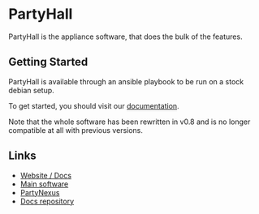 # PartyHall

PartyHall is the appliance software, that does the bulk of the features.

## Getting Started

PartyHall is available through an ansible playbook to be run on a stock debian setup.

To get started, you should visit our [documentation](https://partyhall.github.io/).

Note that the whole software has been rewritten in v0.8 and is no longer compatible at all with previous versions.

## Links

- [Website / Docs](https://partyhall.github.io/)
- [Main software](https://github.com/partyhall/partyhall)
- [PartyNexus](https://github.com/partyhall/partynexus)
- [Docs repository](https://github.com/partyhall/docs)
